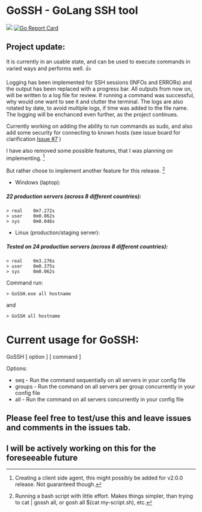 # GoSSH  -  GoLang SSH tool

![](https://github.com/Aponiatowski/GoSSH/workflows/GoSSH/badge.svg)     [![Go Report Card](https://goreportcard.com/badge/github.com/APoniatowski/GoSSH)](https://goreportcard.com/report/github.com/APoniatowski/GoSSH)

## Project update:
It is currently in an usable state, and can be used to execute commands in varied ways and performs well. :+1:

Logging has been implemented for SSH sessions (INFOs and ERRORs) and the output has been replaced with a progress bar. All outputs from now on, will be 
written to a log file for review. If running a command was successful, why would one want to see it and clutter the terminal. 
The logs are also rotated by date, to avoid multiple logs, if time was added to the file name.
The logging will be enchanced even further, as the project continues.

Currently working on adding the ability to run commands as sudo, and also add some security for connecting to known hosts (see issue board for clarification [Issue #7](https://github.com/APoniatowski/GoSSH/issues/7) )

I have also removed some possible features, that I was planning on implementing. [^1] 

But rather chose to implement another feature for this release. [^2]

* Windows (laptop):
##### 22 production servers (across 8 different countries):

```
> real    0m7.272s
> user    0m0.062s
> sys     0m0.046s
```

* Linux (production/staging server):
##### Tested on 24 production servers (across 8 different countries):

```
> real    0m3.276s
> user    0m0.375s
> sys     0m0.062s
```

Command run:

```> GoSSH.exe all hostname```

and

```> GoSSH all hostname```



# Current usage for GoSSH:
GoSSH [ option ] [ command ]

Options:
* seq           - Run the command sequentially on all servers in your config file
* groups        - Run the command on all servers per group concurrently in your config file
* all           - Run the command on all servers concurrently in your config file

## Please feel free to test/use this and leave issues and comments in the issues tab.
## I will be actively working on this for the foreseeable future
 

[^1]: Creating a client side agent, this might possibly be added for v2.0.0 release. Not guaranteed though.

[^2]: Running a bash script with little effort. Makes things simpler, than trying to cat | gossh all, or gosh all $(cat my-script.sh), etc.
